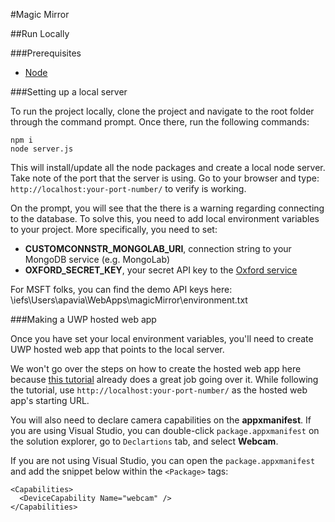 #Magic Mirror

##Run Locally

###Prerequisites

- [Node](https://nodejs.org/en/)

###Setting up a local server

To run the project locally, clone the project and navigate to the root folder through the command prompt. Once there, run the following commands: 
```
npm i
node server.js 
```
This will install/update all the node packages and create a local node server. Take note of the port that the server is using. Go to your browser and type: `http://localhost:your-port-number/` to verify is working.

On the prompt, you will see that the there is a warning regarding connecting to the database. To solve this, you need to add local environment variables to your project. More specifically, you need to set:
- **CUSTOMCONNSTR_MONGOLAB_URI**, connection string to your MongoDB service (e.g. MongoLab)
- **OXFORD_SECRET_KEY**, your secret API key to the [Oxford service](https://www.projectoxford.ai/)

For MSFT folks, you can find the demo API keys here: \\iefs\Users\apavia\WebApps\magicMirror\environment.txt

###Making a UWP hosted web app

Once you have set your local environment variables, you'll need to create UWP hosted web app that points to the local server. 

We won't go over the steps on how to create the hosted web app here because [this tutorial](http://microsoftedge.github.io/WebAppsDocs/en-US/win10/CreateHWA.htm) already does a great job going over it. While following the tutorial, use `http://localhost:your-port-number/` as the hosted web app's starting URL. 

You will also need to declare camera capabilities on the **appxmanifest**. If you are using Visual Studio, you can double-click `package.appxmanifest` on the solution explorer, go to `Declartions` tab, and select **Webcam**.

If you are not using Visual Studio, you can open the `package.appxmanifest` and add the snippet below within the `<Package>` tags:
```
<Capabilities>
  <DeviceCapability Name="webcam" />
</Capabilities>
```

 
 

